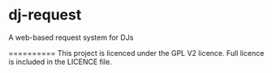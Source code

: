 dj-request
==========
A web-based request system for DJs

==========
This project is licenced under the GPL V2 licence. Full licence is included in the LICENCE file.
